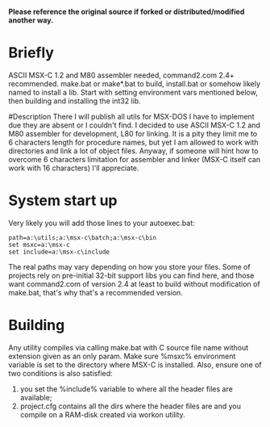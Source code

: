 **Please reference the original source if forked or distributed/modified another way.**

# Briefly
ASCII MSX-C 1.2 and M80 assembler needed, command2.com 2.4+ recommended.
make.bat or make*.bat to build, install.bat or somehow likely named to install a lib. Start with setting environment vars mentioned below, then building and installing the int32 lib.

#Description
There I will publish all utils for MSX-DOS I have to implement due they are absent or I couldn't find.
I decided to use ASCII MSX-C 1.2 and M80 assembler for development, L80 for linking. It is a pity they limit me to 6 characters length for procedure names, but yet I am allowed to work with directories and link a lot of object files.
Anyway, if someone will hint how to overcome 6 characters limitation for assembler and linker (MSX-C itself can work with 16 characters) I'll appreciate.

# System start up
Very likely you will add those lines to your autoexec.bat:
```
path=a:\utils;a:\msx-c\batch;a:\msx-c\bin
set msxc=a:\msx-c
set include=a:\msx-c\include
```
The real paths may vary depending on how you store your files.
Some of projects rely on pre-initial 32-bit support libs you can find here,
and those want command2.com of version 2.4 at least to build without modification of make.bat, that's why that's a recommended version.

# Building
Any utility compiles via calling make.bat with C source file name without extension given as an only param.
Make sure %msxc% environment variable is set to the directory where MSX-C is installed.
Also, ensure one of two conditions is also satisfied:
1) you set the %include% variable to where all the header files are available;
2) project.cfg contains all the dirs where the header files are and you compile on a RAM-disk created via workon utility.



